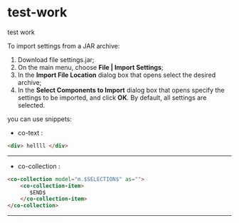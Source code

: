 # test-work
test work

To import settings from a JAR archive:

1. Download file settings.jar;
2. On the main menu, choose **File | Import Settings**;
3. In the **Import File Location** dialog box that opens select the desired archive;
4. In the **Select Components to Import** dialog box that opens specify the settings to be imported, and click **OK**. By default, all settings are selected.

you can use snippets:

* co-text :
```html
<div> hellll </div>
```
---
* co-collection :
```html
<co-collection model="m.$SELECTION$" as="">
    <co-collection-item>
       $END$
    </co-collection-item>
</co-collection>
```
---

